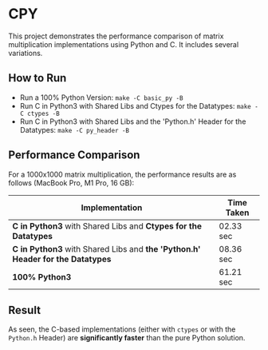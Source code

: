 # CPY

This project demonstrates the performance comparison of matrix multiplication implementations using Python and C. It includes several variations.

## How to Run

- Run a 100% Python Version: `make -C basic_py -B`
- Run C in Python3 with Shared Libs and Ctypes for the Datatypes: `make -C ctypes -B`
- Run C in Python3 with Shared Libs and the 'Python.h' Header for the Datatypes: `make -C py_header -B`

## Performance Comparison

For a 1000x1000 matrix multiplication, the performance results are as follows (MacBook Pro, M1 Pro, 16 GB):

| Implementation                                                                    | Time Taken |
|-----------------------------------------------------------------------------------|------------|
| **C in Python3** with Shared Libs and **Ctypes for the Datatypes**                | 02.33 sec  |
| **C in Python3** with Shared Libs and **the 'Python.h' Header for the Datatypes** | 08.36 sec  |
| **100% Python3**                                                                  | 61.21 sec  |

## Result

As seen, the C-based implementations (either with `ctypes` or with the `Python.h` Header) are **significantly faster** than the pure Python solution.
